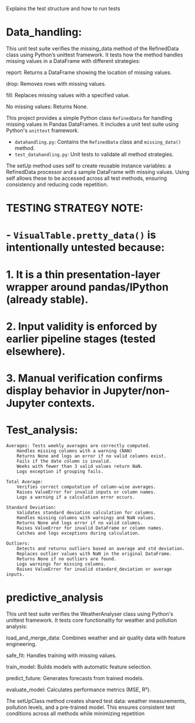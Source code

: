 Explains the test structure and how to run tests

# Data_handling:

This unit test suite verifies the missing_data method of the RefinedData class using Python’s unittest framework. It tests how the method handles missing values in a DataFrame with different strategies:

report: Returns a DataFrame showing the location of missing values.

drop: Removes rows with missing values.

fill: Replaces missing values with a specified value.

No missing values: Returns None.

This project provides a simple Python class `RefinedData` for handling missing values in Pandas DataFrames. It includes a unit test suite using Python's `unittest` framework.

- `datahandling.py`: Contains the `RefinedData` class and `missing_data()` method.
- `test_datahandling.py`: Unit tests to validate all method strategies.

The setUp method uses self to create reusable instance variables: a RefinedData processor and a sample DataFrame with missing values. Using self allows these to be accessed across all test methods, ensuring consistency and reducing code repetition.


# TESTING STRATEGY NOTE:
# - `VisualTable.pretty_data()` is intentionally untested because:
#   1. It is a thin presentation-layer wrapper around pandas/IPython (already stable).
#   2. Input validity is enforced by earlier pipeline stages (tested elsewhere).
#   3. Manual verification confirms display behavior in Jupyter/non-Jupyter contexts.

# Test_analysis:

    Averages: Tests weekly averages are correctly computed.
        Handles missing columns with a warning (NAN)
        Returns None and logs an error if no valid columns exist.
        Fails if the date column is invalid.
        Weeks with fewer than 3 valid values return NaN.
        Logs exception if grouping fails.

    Total Average: 
        Verifies correct computation of column-wise averages.
        Raises ValueError for invalid inputs or column names.
        Logs a warning if a calculation error occurs.

    Standard Deviation:
        Validates standard deviation calculation for columns.
        Handles missing columns with warnings and NaN values.
        Returns None and logs error if no valid columns.
        Raises ValueError for invalid DataFrame or column names.
        Catches and logs exceptions during calculation.

    Outliers:
        Detects and returns outliers based on average and std deviation.
        Replaces outlier values with NaN in the original DataFrame.
        Returns None if no outliers are found.
        Logs warnings for missing columns.
        Raises ValueError for invalid standard_deviation or average inputs.

# predictive_analysis

This unit test suite verifies the WeatherAnalyser class using Python's unittest framework. It tests core functionality for weather and pollution analysis:

load_and_merge_data: Combines weather and air quality data with feature engineering.

safe_fit: Handles training with missing values.

train_model: Builds models with automatic feature selection.

predict_future: Generates forecasts from trained models.

evaluate_model: Calculates performance metrics (MSE, R²).

The setUpClass method creates shared test data: weather measurements, pollution levels, and a pre-trained model. This ensures consistent test conditions across all methods while minimizing repetition





